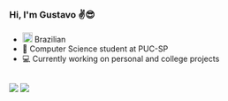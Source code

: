 ### Hi, I'm Gustavo ✌😎

- <img height="18em" src="https://em-content.zobj.net/thumbs/160/apple/354/flag-brazil_1f1e7-1f1f7.png"/> Brazilian
- 💾 Computer Science student at PUC-SP
- 💻 Currently working on personal and college projects

##

<div>
  <a href="https://www.instagram.com/gugascaglione/" target="_blank"><img src="https://img.shields.io/badge/Instagram-E4405F?style=for-the-badge&logo=instagram&logoColor=white" target="_blank"></a>
  <a href="https://www.linkedin.com/in/gugascaglione/" target="_blank"><img src="https://img.shields.io/badge/LinkedIn-0077B5?style=for-the-badge&logo=linkedin&logoColor=white" target="_blank"></a>
 
</div>  
